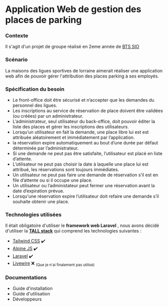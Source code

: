 # Application Web de gestion des places de parking
### Contexte 
Il s'agit d'un projet de groupe réalisé en 2eme année de [BTS SIO](https://www.onisep.fr/Ressources/univers-formation/Formations/Post-bac/bts-services-informatiques-aux-organisations-option-b-solutions-logicielles-et-applications-metiers) 

### Scénario
La maisons des ligues sportives de lorraine aimerait réaliser une application web afin de pouvoir gérer l'attribution des places parking à ses employés.

### Spécification du besoin
* Le front-office doit être sécurisé et n’accepter que les demandes du personnel des ligues. 
* Les inscriptions au service de réservation de place doivent être validées (ou créées) par un administrateur.
* L’administrateur, seul utilisateur du back-office, doit pouvoir éditer la liste des places et gérer les inscriptions des utilisateurs.
* Lorsqu’un utilisateur en fait la demande, une place libre lui est est attribuée aléatoirement et immédiatement par l’application.
* la réservation expire automatiquement au bout d’une durée par défaut déterminée par l’administrateur.
* Si une demande ne peut pas être satisfaite, l’utilisateur est placé en liste d’attente.
* L’utilisateur ne peut pas choisir la date à laquelle une place lui est attribué, les réservations sont toujours immédiates. 
* Un utilisateur ne peut pas faire une demande de réservation s’il est en file d’attente ou si il occupe une place.
* Un utilisateur ou l’administateur peut fermer une réservation avant la date d’expiration prévue. 
* Lorsqu'une réservation expire l’utilisateur doit refaire une demande s’il souhaite obtenir une place.

### Technologies utilisées
Il était obligatoire d'utiliser le **framework web Laravel** , nous avons décidé d'utiliser la **[TALL stack](https://tallstack.dev/)** qui comprend les technologies suivantes : 
* [Tailwind CSS](https://tailwindcss.com/) :heavy_check_mark:
* [Alpine JS](https://alpinejs.dev/)  :heavy_check_mark:
* [Laravel](https://laravel.com/) :heavy_check_mark:
* [Livewire](https://laravel-livewire.com/) :x: <sub>(Que je n'ai finalement pas utilisé)</sub>

### Documentations ###
* Guide d'installation
* Guide d'utilisation
* Développeurs
